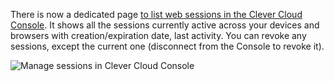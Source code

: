 
There is now a dedicated page [to list web sessions in the Clever Cloud Console](https://console.clever-cloud.com/users/me/session-tokens). It shows all the sessions currently active across your devices and browsers with creation/expiration date, last activity. You can revoke any sessions, except the current one (disconnect from the Console to revoke it).

![Manage sessions in Clever Cloud Console](/images/changelog/console-sessions.webp)


